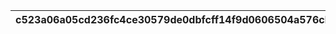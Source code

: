 |c523a06a05cd236fc4ce30579de0dbfcff14f9d0606504a576cb0d45c2fb2ac8|85802a6333cc9d8c674352251cf6e05682fb0e1ef181e5ab0cc75d0c3cb7c697|debb6022a5434e2ddac1e5a93c67681e2fa5ab1145be2e7894bd77d0a0b324f1|e31b231670006d1e785e1b368d35544a81f0e148f82ce7a6677ce02d518ae413|adeb9ea166828ecbd8d7e1ae9ede9b5aa554960cf6715dbaebf6f7277c23cf81|941ea50c3a2a5a72b3e43b987034b196c4aea819a23bc812e1ccc43a73cea759|c69314761b720da305bdf70ac6dcc25cc264c7bbf7420d762c0f8c78ed45544c|e406d5d97c3a7a73af9a1c1469eaa06532ebc225a88d3eb57481e870a18454ca|0eb3d7df23f2c01b962575d0a7dd90d114c9b371b030acf8b38a3a66ccf7df17|e7f9d69d496d472af99076accc64b4eccf48f6ed72205bb0ffe0e3ae3dea6275|2ea3f985ac6b082d2349277e529a3542d86c241c5eb54ef4aaf0d0d602b2b2d5|
| --- | --- | --- | --- | --- | --- | --- | --- | --- | --- | --- |
